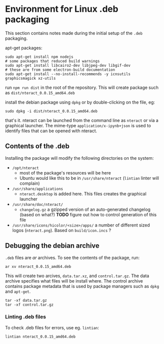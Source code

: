 


# Environment for Linux .deb packaging

This section contains notes made during the initial setup of the `.deb` packaging.

apt-get packages:

    sudo apt-get install npm nodejs
    # some packages that reduced build warnings
    sudo apt-get install libcairo2-dev libjpeg-dev libgif-dev
    # these are from some electron-build documentation
    sudo apt-get install --no-install-recommends -y icnsutils graphicsmagick xz-utils



run `npm run dist` in the root of the repository. This will create package such as `dist/nteract_0.0.15_amd64.deb`

install the debian package using `dpkg` or by double-clicking on the file, eg:

```
sudo dpkg -i dist/nteract_0.0.15_amd64.deb
```

that's it. nteract can be launched from the command line as `nteract` or via a graphical launcher.
The mime-type `application/x-ipynb+json` is used to identify files that can be opened with nteract.


## Contents of the .deb

Installing the package will modify the following directories on the system:

- `/opt/nteract`
    - most of the package's resources will be here
    - Ubuntu would like this to be in `/usr/share/nteract` (`lintian` linter will complain)
- `/usr/share/applications`
    - `nteract.desktop` is added here. This files creates the graphical launcher
- `/usr/share/doc/nteract/`
    - `changelog.gz` a gzipped version of an auto-generated changelog (based on what?) **TODO** figure out how to control generation of this file
- `/usr/share/icons/hicolor/<size>/apps/`
    a number of different sized logos (`nteract.png`). Based on `build/icon.incs` ?

## Debugging the debian archive


`.deb` files are *ar* archives. To see the contents of the package, run:

```
ar xv nteract_0.0.15_amd64.deb
```
This will create two arcives, `data.tar.xz`, and `control.tar.gz`. The data archive specifies what files will be install where. The control archive contains package metadata that is used by package managers such as `dpkg` and `apt-get`.

```
tar -xf data.tar.gz
tar -xf control.tar.gz
```

### Linting .deb files

To check .deb files for errors, use eg. `lintian`:

```
lintian nteract_0.0.15_amd64.deb
```
